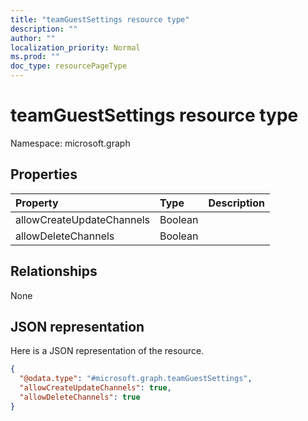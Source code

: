 ```yaml
---
title: "teamGuestSettings resource type"
description: ""
author: ""
localization_priority: Normal
ms.prod: ""
doc_type: resourcePageType
---
```


# teamGuestSettings resource type


Namespace: microsoft.graph



## Properties
|Property|Type|Description|
|:---|:---|:---|
|allowCreateUpdateChannels|Boolean||
|allowDeleteChannels|Boolean||

## Relationships
None

## JSON representation
Here is a JSON representation of the resource.
<!-- {
  "blockType": "resource",
  "@odata.type": "microsoft.graph.teamGuestSettings"
}
-->
``` json
{
  "@odata.type": "#microsoft.graph.teamGuestSettings",
  "allowCreateUpdateChannels": true,
  "allowDeleteChannels": true
}
```

